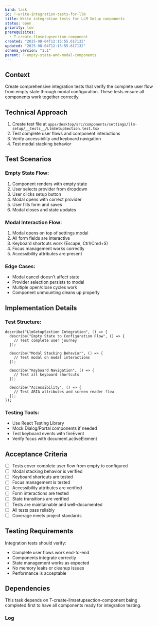 ```yaml
---
kind: task
id: T-write-integration-tests-for-llm
title: Write integration tests for LLM Setup components
status: open
priority: low
prerequisites:
  - T-create-llmsetupsection-component
created: "2025-08-04T12:15:55.617132"
updated: "2025-08-04T12:15:55.617132"
schema_version: "1.1"
parent: F-empty-state-and-modal-components
---
```


## Context

Create comprehensive integration tests that verify the complete user flow from empty state through modal configuration. These tests ensure all components work together correctly.

## Technical Approach

1. Create test file at `apps/desktop/src/components/settings/llm-setup/__tests__/LlmSetupSection.test.tsx`
2. Test complete user flows and component interactions
3. Verify accessibility and keyboard navigation
4. Test modal stacking behavior

## Test Scenarios

### Empty State Flow:

1. Component renders with empty state
2. User selects provider from dropdown
3. User clicks setup button
4. Modal opens with correct provider
5. User fills form and saves
6. Modal closes and state updates

### Modal Interaction Flow:

1. Modal opens on top of settings modal
2. All form fields are interactive
3. Keyboard shortcuts work (Escape, Ctrl/Cmd+S)
4. Focus management works correctly
5. Accessibility attributes are present

### Edge Cases:

- Modal cancel doesn't affect state
- Provider selection persists to modal
- Multiple open/close cycles work
- Component unmounting cleans up properly

## Implementation Details

### Test Structure:

```tsx
describe("LlmSetupSection Integration", () => {
  describe("Empty State to Configuration Flow", () => {
    // Test complete user journey
  });

  describe("Modal Stacking Behavior", () => {
    // Test modal on modal interactions
  });

  describe("Keyboard Navigation", () => {
    // Test all keyboard shortcuts
  });

  describe("Accessibility", () => {
    // Test ARIA attributes and screen reader flow
  });
});
```

### Testing Tools:

- Use React Testing Library
- Mock Dialog/Portal components if needed
- Test keyboard events with fireEvent
- Verify focus with document.activeElement

## Acceptance Criteria

- [ ] Tests cover complete user flow from empty to configured
- [ ] Modal stacking behavior is verified
- [ ] Keyboard shortcuts are tested
- [ ] Focus management is tested
- [ ] Accessibility attributes are verified
- [ ] Form interactions are tested
- [ ] State transitions are verified
- [ ] Tests are maintainable and well-documented
- [ ] All tests pass reliably
- [ ] Coverage meets project standards

## Testing Requirements

Integration tests should verify:

- Complete user flows work end-to-end
- Components integrate correctly
- State management works as expected
- No memory leaks or cleanup issues
- Performance is acceptable

## Dependencies

This task depends on T-create-llmsetupsection-component being completed first to have all components ready for integration testing.

### Log
